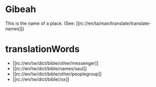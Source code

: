 # Gibeah

This is the name of a place. (See: [[rc://en/ta/man/translate/translate-names]])

# translationWords

* [[rc://en/tw/dict/bible/other/messenger]]
* [[rc://en/tw/dict/bible/names/saul]]
* [[rc://en/tw/dict/bible/other/peoplegroup]]
* [[rc://en/tw/dict/bible//ox]]